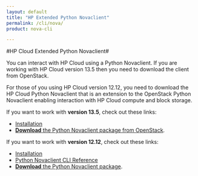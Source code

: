 ```yaml
---
layout: default
title: "HP Extended Python Novaclient"
permalink: /cli/nova/
product: nova-cli

---
```

#HP Cloud Extended Python Novaclient#

You can interact with HP Cloud using a Python Novaclient. If you are working with HP Cloud version 13.5 then you need to download the client from OpenStack.

For those of you using HP Cloud version 12.12, you need to download the HP Cloud Python Novaclient that is an extension to the OpenStack Python Novaclient enabling interaction with HP Cloud compute and block storage.  

If you want to work with **version 13.5**, check out these links:

* [Installation](https://community.hpcloud.com/article/cloud-135-cli-installation-instructions)
* [**Download** the Python Novaclient package from OpenStack](http://docs.openstack.org/user-guide/content/install_clients.html).

If you want to work with **version 12.12**, check out these links:

* [Installation](/cli/nova/install)
* [Python Novaclient CLI Reference](/cli/nova/reference)
* [**Download** the Python Novaclient package](/file/python-novaclient_2.6.8-17.tar.gz).

